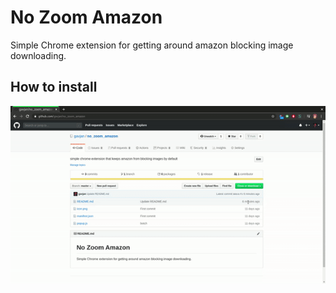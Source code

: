 # No Zoom Amazon

Simple Chrome extension for getting around amazon blocking image downloading.


## How to install
![](tutorial.gif)
